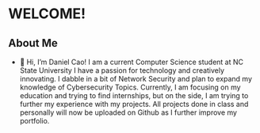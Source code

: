 # WELCOME!
## About Me

- 👋 Hi, I’m Daniel Cao!
I am a current Computer Science student at NC State University
I have a passion for technology and creatively innovating. I dabble in a bit of Network Security and plan to expand my knowledge of Cybersecurity Topics.
Currently, I am focusing on my education and trying to find internships, but on the side, I am trying to further my experience with my projects.
All projects done in class and personally will now be uploaded on Github as I further improve my portfolio. 

<!---
DCDanny03/DCDanny03 is a ✨ special ✨ repository because its `README.md` (this file) appears on your GitHub profile.
You can click the Preview link to take a look at your changes.
--->

